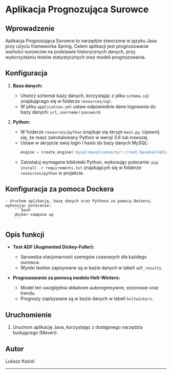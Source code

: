 # Aplikacja Prognozująca Surowce

## Wprowadzenie

Aplikacja Prognozująca Surowce to narzędzie stworzone w języku Java przy użyciu frameworka Spring. Celem aplikacji jest prognozowanie wartości surowców na podstawie historycznych danych, przy wykorzystaniu testów statystycznych oraz modeli prognozowania.


## Konfiguracja

1. **Baza danych:**
    - Utwórz schemat bazy danych, korzystając z pliku `schema.sql` znajdującego się w folderze `resources/sql`.
    - W pliku `application.yml` ustaw odpowiednie dane logowania do bazy danych: `url`, `username` i `password`.

2. **Python:**
    - W folderze `resources/python` znajduje się skrypt `main.py`. Upewnij się, że masz zainstalowany Python w wersji 3.6 lub nowszej.
    - Ustaw w skrypcie swoj login i haslo do bazy danych MySQL:
        ```python
        engine = create_engine('mysql+mysqlconnector://root:bazahaslo@localhost/commodity')
        ```
    - Zainstaluj wymagane biblioteki Python, wykonując polecenie: `pip install -r requirements.txt` znajdującym się w folderze `resources/python` w projekcie.

## Konfiguracja za pomoca Dockera

    - Uruchom aplikację, bazę danych oraz Pythona za pomocą Dockera, wykonując polecenie:
        ```bash
        docker-compose up
        ```

## Opis funkcji

- **Test ADF (Augmented Dickey-Fuller):**
    - Sprawdza stacjonarność szeregów czasowych dla każdego surowca.
    - Wyniki testów zapisywane są w bazie danych w tabeli `adf_results`.

- **Prognozowanie za pomocą modelu Holt-Winters:**
    - Model ten uwzględnia składowe autoregresywne, sezonowe oraz trendu.
    - Prognozy zapisywane są w bazie danych w tabeli `holtwinters`.

## Uruchomienie

1. Uruchom aplikację Java, korzystając z dostępnego narzędzia budującego (Maven).

## Autor

Lukasz Koziol

---
